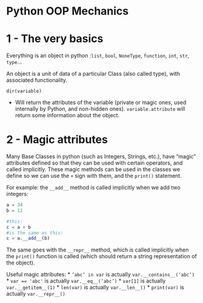 # Python OOP Mechanics

# 1 - The very basics
Everything is an object in python :`list`, `bool`, `NoneType`, `function`, `int`, `str`, `type`…

An object is a unit of data of a particular Class (also called type), with associated functionality.

```
dir(variable)
```
* Will return the attributes of the variable (private or magic ones, used internally by Python, and non-hidden ones).  `variable.attribute` will return some information about the object.

# 2 - Magic attributes
Many Base Classes in python (such as Integers, Strings, etc.), have “magic” attributes defined so that they can be used with certain operators, and called implicitly. These magic methods can be used in the classes we define so we can use the `+` sign with them, and the `print()` statement.

For example: the `__add__` method is called implicitly when we add two integers:
```python
a = 34
b = 12

#this:
c = a + b
#is the same as this:
c = a.__add__(b)
```

The same goes with the `__repr__` method, which is called implicitly when the `print()` function is called (which should return a string representation of the object).

Useful magic attributes:
	* `’abc’ in var`  is actually `var.__contains__(‘abc’)`
	* `var == 'abc'`  is actually `var.__eq__(‘abc’)`
	* `var[1]`  is actually `var.__getitem__(1)`
	* `len(var)`  is actually `var.__len__()`
	* `print(var)`  is actually `var.__repr__()`
